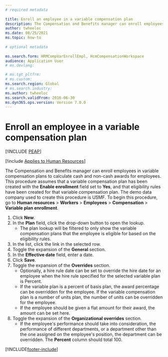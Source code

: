 ```yaml
--- 
# required metadata 
 
title: Enroll an employee in a variable compensation plan
description: The Compensation and Benefits manager can enroll employees in variable compensation plans to calculate cash and non-cash awards for employees. 
author: twheeloc
ms.date: 08/25/2021
ms.topic: how-to 
 
# optional metadata 
 
ms.search.form: HRMCompVarEnrollEmpl, HcmCompensationWorkspace 
audience: Application User 
# ms.devlang:  

# ms.tgt_pltfrm:  
# ms.custom:  
ms.search.region: Global
# ms.search.industry: 
ms.author: twheeloc
ms.search.validFrom: 2016-06-30 
ms.dyn365.ops.version: Version 7.0.0 
---
```


# Enroll an employee in a variable compensation plan


[!INCLUDE [PEAP](../includes/peap-1.md)]

[!include [Applies to Human Resources](../includes/applies-to-hr.md)]

The Compensation and Benefits manager can enroll employees in variable compensation plans to calculate cash and non-cash awards for employees. This procedure assumes that a variable compensation plan has been created with the **Enable enrollment** field set to **Yes**, and that eligibility rules have been created for that variable compensation plan. The demo data company used to create this procedure is USMF. To begin this procedure, go to **Human resources** > **Workers** > **Employees** > **Compensation** > **Variable plan enrollment**.

1. Click **New**.
2. In the **Plan** field, click the drop-down button to open the lookup.
    * The plan lookup will be filtered to only show the variable compensation plans that the employee is eligible for based on the eligibility rules.  
3. In the list, click the link in the selected row.
4. Toggle the expansion of the **General** section.
5. In the **Effective date** field, enter a date.
6. Click **Save**.
7. Toggle the expansion of the **Overrides** section.
    * Optionally, a hire rule date can be set to override the hire date for an employee when the hire rule specified for the selected variable plan is Percent.  
    * If the variable plan is a percent of basis plan, the award percentage can be overridden for the employee. If the variable compensation plan is a number of units plan, the number of units can be overridden for the employee.  
    * If the employee should be given a flat amount for their award, the amount can be set here.  
8. Toggle the expansion of the **Organizational overrides** section.
    * If the employee's performance should take into consideration, the performance of different departments, or a department other than the one assigned on the employee's position, the department can be overridden. The **Percent** column should total 100.  



[!INCLUDE[footer-include](../includes/footer-banner.md)]
